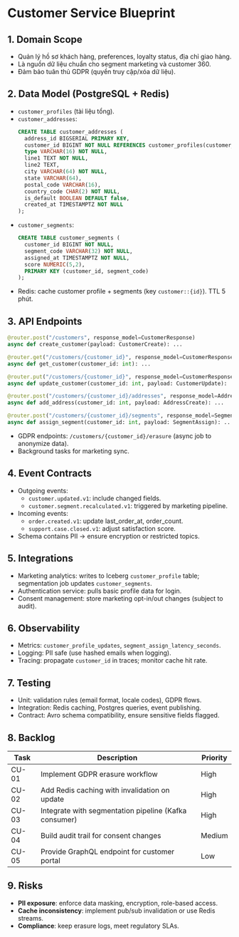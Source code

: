 # Customer Service Blueprint

## 1. Domain Scope
- Quản lý hồ sơ khách hàng, preferences, loyalty status, địa chỉ giao hàng.
- Là nguồn dữ liệu chuẩn cho segment marketing và customer 360.
- Đảm bảo tuân thủ GDPR (quyền truy cập/xóa dữ liệu).

## 2. Data Model (PostgreSQL + Redis)
- `customer_profiles` (tài liệu tổng).
- `customer_addresses`:
  ```sql
  CREATE TABLE customer_addresses (
    address_id BIGSERIAL PRIMARY KEY,
    customer_id BIGINT NOT NULL REFERENCES customer_profiles(customer_id),
    type VARCHAR(16) NOT NULL,
    line1 TEXT NOT NULL,
    line2 TEXT,
    city VARCHAR(64) NOT NULL,
    state VARCHAR(64),
    postal_code VARCHAR(16),
    country_code CHAR(2) NOT NULL,
    is_default BOOLEAN DEFAULT false,
    created_at TIMESTAMPTZ NOT NULL
  );
  ```
- `customer_segments`:
  ```sql
  CREATE TABLE customer_segments (
    customer_id BIGINT NOT NULL,
    segment_code VARCHAR(32) NOT NULL,
    assigned_at TIMESTAMPTZ NOT NULL,
    score NUMERIC(5,2),
    PRIMARY KEY (customer_id, segment_code)
  );
  ```
- Redis: cache customer profile + segments (key `customer::{id}`). TTL 5 phút.

## 3. API Endpoints
```python
@router.post("/customers", response_model=CustomerResponse)
async def create_customer(payload: CustomerCreate): ...

@router.get("/customers/{customer_id}", response_model=CustomerResponse)
async def get_customer(customer_id: int): ...

@router.put("/customers/{customer_id}", response_model=CustomerResponse)
async def update_customer(customer_id: int, payload: CustomerUpdate): ...

@router.post("/customers/{customer_id}/addresses", response_model=AddressResponse)
async def add_address(customer_id: int, payload: AddressCreate): ...

@router.post("/customers/{customer_id}/segments", response_model=SegmentAssignResponse)
async def assign_segment(customer_id: int, payload: SegmentAssign): ...
```
- GDPR endpoints: `/customers/{customer_id}/erasure` (async job to anonymize data).
- Background tasks for marketing sync.

## 4. Event Contracts
- Outgoing events:
  - `customer.updated.v1`: include changed fields.
  - `customer.segment.recalculated.v1`: triggered by marketing pipeline.
- Incoming events:
  - `order.created.v1`: update last_order_at, order_count.
  - `support.case.closed.v1`: adjust satisfaction score.
- Schema contains PII → ensure encryption or restricted topics.

## 5. Integrations
- Marketing analytics: writes to Iceberg `customer_profile` table; segmentation job updates `customer_segments`.
- Authentication service: pulls basic profile data for login.
- Consent management: store marketing opt-in/out changes (subject to audit).

## 6. Observability
- Metrics: `customer_profile_updates`, `segment_assign_latency_seconds`.
- Logging: PII safe (use hashed emails when logging).
- Tracing: propagate `customer_id` in traces; monitor cache hit rate.

## 7. Testing
- Unit: validation rules (email format, locale codes), GDPR flows.
- Integration: Redis caching, Postgres queries, event publishing.
- Contract: Avro schema compatibility, ensure sensitive fields flagged.

## 8. Backlog
| Task | Description | Priority |
| --- | --- | --- |
| CU-01 | Implement GDPR erasure workflow | High |
| CU-02 | Add Redis caching with invalidation on update | High |
| CU-03 | Integrate with segmentation pipeline (Kafka consumer) | High |
| CU-04 | Build audit trail for consent changes | Medium |
| CU-05 | Provide GraphQL endpoint for customer portal | Low |

## 9. Risks
- **PII exposure**: enforce data masking, encryption, role-based access.
- **Cache inconsistency**: implement pub/sub invalidation or use Redis streams.
- **Compliance**: keep erasure logs, meet regulatory SLAs.

